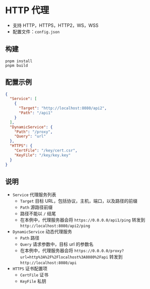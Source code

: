 # HTTP 代理

- 支持 HTTP，HTTPS，HTTP2，WS，WSS
- 配置文件：`config.json`

## 构建

```
pnpm install
pnpm build
```

## 配置示例

```json
{
  "Service": [
    {
      "Target": "http://localhost:8080/api2",
      "Path": "/api1"
    }
  ],
  "DynamicService": {
    "Path": "/proxy",
    "Query": "url"
  },
  "HTTPS": {
    "CertFile": "/key/cert.csr",
    "KeyFile": "/key/key.key"
  }
}
```

## 说明

- `Service` 代理服务列表
  - `Target` 目标 URL，包括协议，主机，端口，以及路径的前缀
  - `Path` 源路径前缀
  - 路径不能以 `/` 结尾
  - 在本例中，代理服务器会将 `https://0.0.0.0/api1/ping` 转发到 `http://localhost:8080/api2/ping`
- `DynamicService` 动态代理服务
  - `Path` 路径
  - `Query` 请求参数中，目标 url 的参数名
  - 在本例中，代理服务器会将 `https://0.0.0.0/proxy?url=http%3A%2F%2Flocalhost%3A8080%2Fapi` 转发到 `http://localhost:8080/api`
- `HTTPS` 证书配置项
  - `CertFile` 证书
  - `KeyFile` 私钥
